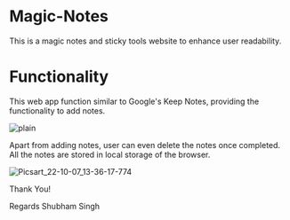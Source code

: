 # Magic-Notes

This is a magic notes and sticky tools website to enhance user readability.




# Functionality

This web app function similar to Google's Keep Notes, providing the functionality to add notes.



![plain](https://user-images.githubusercontent.com/74847740/194505971-ecd09489-e966-42b7-bff9-2f559d5dfe44.png)





Apart from adding notes, user can even delete the notes once completed. All the notes are stored in local storage of the browser.

![Picsart_22-10-07_13-36-17-774](https://user-images.githubusercontent.com/74847740/194506263-74439d6c-b939-45af-803b-09a65e35349d.png)


Thank You!

Regards
Shubham Singh
